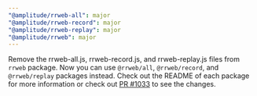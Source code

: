 ```yaml
---
"@amplitude/rrweb-all": major
"@amplitude/rrweb-record": major
"@amplitude/rrweb-replay": major
"@amplitude/rrweb": major
---
```


Remove the rrweb-all.js, rrweb-record.js, and rrweb-replay.js files from `rrweb` package. Now you can use `@rrweb/all`, `@rrweb/record`, and `@rrweb/replay` packages instead. Check out the README of each package for more information or check out [PR #1033](https://github.com/rrweb-io/rrweb/pull/1033) to see the changes.
